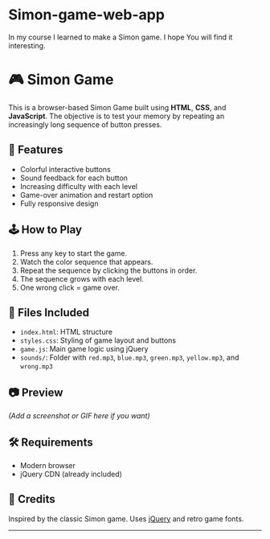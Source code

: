 # Simon-game-web-app
In my course I learned to make a Simon game. I hope You will find it interesting.
# 🎮 Simon Game

This is a browser-based Simon Game built using **HTML**, **CSS**, and **JavaScript**. The objective is to test your memory by repeating an increasingly long sequence of button presses.

## 🚀 Features
- Colorful interactive buttons
- Sound feedback for each button
- Increasing difficulty with each level
- Game-over animation and restart option
- Fully responsive design

## 🕹️ How to Play
1. Press any key to start the game.
2. Watch the color sequence that appears.
3. Repeat the sequence by clicking the buttons in order.
4. The sequence grows with each level.
5. One wrong click = game over.

## 📁 Files Included
- `index.html`: HTML structure
- `styles.css`: Styling of game layout and buttons
- `game.js`: Main game logic using jQuery
- `sounds/`: Folder with `red.mp3`, `blue.mp3`, `green.mp3`, `yellow.mp3`, and `wrong.mp3`

## 📷 Preview
*(Add a screenshot or GIF here if you want)*

## 🛠️ Requirements
- Modern browser
- jQuery CDN (already included)

## 📌 Credits
Inspired by the classic Simon game. Uses [jQuery](https://jquery.com/) and retro game fonts.

---
